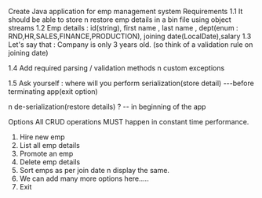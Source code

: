 Create Java application for emp management system
Requirements 
1.1 It should be able to store n restore emp details in a bin file using object streams
1.2 Emp details : id(string), first name , last name , dept(enum : RND,HR,SALES,FINANCE,PRODUCTION), joining date(LocalDate),salary
1.3 Let's say that : Company is only 3 years old. (so think of a validation rule on joining date)

1.4 Add required parsing / validation methods n custom exceptions

1.5 Ask yourself : where will you perform serialization(store detail) ---before terminating app(exit option)

 n de-serialization(restore details) ? -- in beginning of the app

Options
All CRUD operations MUST happen in constant time performance.
1. Hire new emp
2. List all emp details
3. Promote an emp
4. Delete emp details
5. Sort emps as per join date n display the same.
6. We can add many more options here.....
0. Exit
